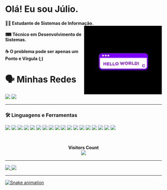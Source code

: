 # Olá! Eu sou Júlio.

<div>
  
####  👨‍💻 Estudante de Sistemas de Informação. <img align="right" alt="gif" width="250px" src="https://github.com/AsTunO/AsTunO/blob/main/GitGif/200w.gif">
####  ⌨ Técnico em Desenvolvimento de Sistemas.                               
####  ☕ O problema pode ser apenas um Ponto e Vírgula (;)
  
</div>


# 🗣️ Minhas Redes

<a href="https://www.instagram.com/jcrs_01/" target="_blank"><img src="https://img.shields.io/badge/-Instagram-%23E4405F?style=for-the-badge&logo=instagram&logoColor=white" target="_blank"></a>
<a href="https://www.linkedin.com/in/jcr2707" target="_blank"><img src="https://img.shields.io/badge/-LinkedIn-%230077B5?style=for-the-badge&logo=linkedin&logoColor=white" target="_blank"></a>

---

</div>

### 🛠️ Linguagens e Ferramentas

</div>
<p aling="center">
<img height="25em" src="https://img.shields.io/badge/GitHub-100000?style=for-the-badge&logo=github&logoColor=white"/>
<img height="25em" src="https://img.shields.io/badge/Python-3776AB?style=for-the-badge&logo=python&logoColor=white"/>
<img height="25em" src="https://img.shields.io/badge/HTML5-E34F26?style=for-the-badge&logo=html5&logoColor=white"/>
<img height="25em" src="https://img.shields.io/badge/CSS3-1572B6?style=for-the-badge&logo=css3&logoColor=white"/>
<img height="25em" src="https://img.shields.io/badge/JavaScript-F7DF1E?style=for-the-badge&logo=javascript&logoColor=black"/>
<img height="25em" src="https://img.shields.io/badge/Java-ED8B00?style=for-the-badge&logo=java&logoColor=white"/>
<img height="25em" src="https://img.shields.io/badge/MySQL-00000F?style=for-the-badge&logo=mysql&logoColor=white"/>
<img height="25em" src="https://img.shields.io/badge/Docker-2CA5E0?style=for-the-badge&logo=docker&logoColor=white"/>
<img height="25em" src="https://img.shields.io/badge/Visual_Studio_Code-0078D4?style=for-the-badge&logo=visual%20studio%20code&logoColor=white"/>
<img height="25em" src="https://img.shields.io/badge/Eclipse-2C2255?style=for-the-badge&logo=eclipse&logoColor=white"/>
<img height="25em" src="https://img.shields.io/badge/Arduino_IDE-00979D?style=for-the-badge&logo=arduino&logoColor=white"/>
<img height="25em" src="https://img.shields.io/badge/sublime_text-%23575757.svg?&style=for-the-badge&logo=sublime-text&logoColor=important"/>
<img height="25em" src="https://img.shields.io/badge/PyCharm-000000.svg?&style=for-the-badge&logo=PyCharm&logoColor=white"/>
<img height="25em" src="https://img.shields.io/badge/IntelliJIDEA-000000.svg?style=for-the-badge&logo=intellij-idea&logoColor=white"/>
<img height="25em" src="https://img.shields.io/badge/Notepad++-90E59A.svg?style=for-the-badge&logo=notepad%2B%2B&logoColor=black"/>
<img height="25em" src="https://img.shields.io/badge/Arduino-00979D?style=for-the-badge&logo=Arduino&logoColor=white"/>
<img height="25em" src="https://img.shields.io/badge/Microsoft_SQL_Server-CC2927?style=for-the-badge&logo=microsoft-sql-server&logoColor=white"/>
<img height="25em" src="https://img.shields.io/badge/Notion-000000?style=for-the-badge&logo=notion&logoColor=white"/>

</p>

</br>


<div>
<p align="center"> 
  <b>Visitors Count</b><br>
  <img src="https://profile-counter.glitch.me/AsTunO/count.svg" />
</p>
</div>

---
<div>
  <a href="https://github.com/AsTunO">
  <img height="220em" src="https://github-readme-stats.vercel.app/api?username=AsTunO&show_icons=true&theme=midnight-purple&include_all_commits=true&count_private=true"/>
  <img height="220em" src="https://github-readme-stats.vercel.app/api/top-langs/?username=AsTunO&langs_count=16&theme=midnight-purple"/>
</div>
 
---

![Snake animation](https://github.com/AsTunO/AsTunO/blob/output/github-contribution-grid-snake.svg)
  
